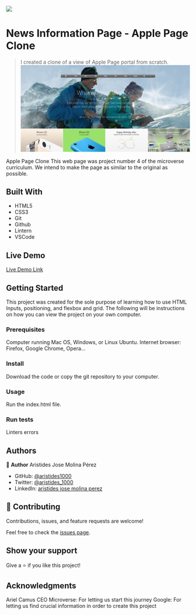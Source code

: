 ![](https://img.shields.io/badge/Microverse-blueviolet)

# News Information Page - Apple Page Clone

> I created a clone of a view of Apple Page portal from scratch.
![screenshot](./app_screenshot.png)

Apple Page Clone
This web page was project number 4 of the microverse curriculum.
We intend to make the page as similar to the original as possible.

## Built With

- HTML5
- CSS3
- Git
- Github
- Lintern
- VSCode

## Live Demo

[Live Demo Link](https://aristides1000.github.io/apple-page-clone/)

## Getting Started

This project was created for the sole purpose of learning how to use HTML Inputs, positioning, and flexbox and grid. The following will be instructions on how you can view the project on your own computer.

### Prerequisites

Computer running Mac OS, Windows, or Linux Ubuntu. Internet browser: Firefox, Google Chrome, Opera...

### Install

Download the code or copy the git repository to your computer.

### Usage
Run the index.html file.

### Run tests
Linters errors

## Authors

👤 **Author**
Aristides Jose Molina Pérez

- GitHub: [@aristides1000](https://github.com/aristides1000)
- Twitter: [@aristides_1000](https://twitter.com/@aristides_1000)
- LinkedIn: [aristides jose molina perez](https://www.linkedin.com/in/aristides-jose-molina-perez-09b0579a)

## 🤝 Contributing

Contributions, issues, and feature requests are welcome!

Feel free to check the [issues page](https://github.com/aristides1000/apple-page-clone/issues).

## Show your support

Give a ⭐️ if you like this project!

## Acknowledgments

Ariel Camus CEO Microverse: For letting us start this journey
Google: For letting us find crucial information in order to create this project
